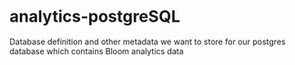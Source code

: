 # analytics-postgreSQL
Database definition and other metadata we want to store for our postgres database which contains Bloom analytics data
